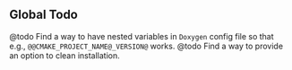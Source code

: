 Global Todo
------

@todo Find a way to have nested variables in `Doxygen` config file so that e.g., `@@CMAKE_PROJECT_NAME@_VERSION@` works.
@todo Find a way to provide an option to clean installation.
